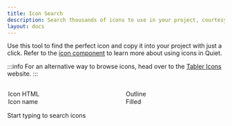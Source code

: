 ```yaml
---
title: Icon Search
description: Search thousands of icons to use in your project, courtesy of Tabler Icons.
layout: docs
---
```


Use this tool to find the perfect icon and copy it into your project with just a click. Refer to the [icon component](/docs/components/icon) to learn more about using icons in Quiet.

:::info
For an alternative way to browse icons, head over to the [Tabler Icons](https://tabler.io/icons) website.
:::


<div id="search-container">
  <quiet-text-field
    type="search"
    label="Search icons"
    with-clear
    placeholder="e.g. arrows, files, media, settings, tools, etc."
    id="icon-search"
    autofocus
  ></quiet-text-field>

  <quiet-select label="Copy" value="html" id="icon-copy">
    <option value="html">Icon HTML</option>
    <option value="name">Icon name</option>
  </quiet-select>

  <quiet-select label="Icon family" id="icon-family">
    <option value="outline">Outline</option>
    <option value="filled">Filled</option>
  </quiet-select>
</div>

<quiet-empty-state id="icon-initial">
  <p>Start typing to search <quiet-number id="icon-total" number="4000"></quiet-number> icons</p>
</quiet-empty-state>

<quiet-empty-state id="icon-empty" hidden>
  <img
    slot="illustration"
    src="/assets/images/whiskers/with-palette.svg"
    alt="Whiskers the mouse painting a picture"
    style="width: auto; max-height: 12rem;"
  >
  <p>No icons match your search</p>
</quiet-empty-state>

<div id="icon-results"></div>

<script type="module">
  import lunr from 'https://cdn.jsdelivr.net/npm/lunr/+esm';

  const searchField = document.getElementById('icon-search');
  const copySelect = document.getElementById('icon-copy');
  const familySelect = document.getElementById('icon-family');
  const initialState = document.getElementById('icon-initial');
  const emptyState = document.getElementById('icon-empty');
  const total = document.getElementById('icon-total');
  const results = document.getElementById('icon-results');

  // Restore saved preferences from localStorage
  function restorePreferences() {
    // Restore style preference
    const savedFamily = localStorage.getItem('iconFamily');
    if (savedFamily) {
      familySelect.value = savedFamily;
    }
    
    // Restore copy mode preference
    const savedCopyMode = localStorage.getItem('iconCopyMode');
    if (savedCopyMode) {
      copySelect.value = savedCopyMode;
    }
  }

  // Save preferences to localStorage
  function saveFamilyPreference() {
    localStorage.setItem('iconFamily', familySelect.value);
  }

  function saveCopyModePreference() {
    localStorage.setItem('iconCopyMode', copySelect.value);
  }

  // Debounce function
  function debounce(func, wait) {
    let timeout;
    return function() {
      const context = this;
      const args = arguments;
      clearTimeout(timeout);
      timeout = setTimeout(() => {
        func.apply(context, args);
      }, wait);
    };
  }

  // Fetch and parse the icons.json file using top-level await
  try {
    const response = await fetch('/dist/icons.json');
    const icons = await response.json();

    total.number = Object.keys(icons).length;

    // Store icons in a format that can be easily retrieved by ID
    const iconsById = {};

    // Build Lunr search index
    const searchIndex = lunr(function() {
      this.field('name', { boost: 20 }); // Boost the icon name by 20 as requested
      this.field('category');
      this.field('tags');

      // Add each icon to the index
      Object.values(icons).forEach((icon, idx) => {
        // Create a unique ID for each icon
        const id = `icon_${idx}`;

        // Store the original icon for retrieval
        iconsById[id] = icon;

        // Prepare the document for indexing
        const doc = {
          id: id,
          name: icon.name,
          category: icon.category || '',
          // Join tags array into a string for better indexing
          tags: (icon.tags && Array.isArray(icon.tags))
            ? icon.tags.filter(tag => typeof tag === 'string').join(' ')
            : ''
        };

        this.add(doc);
      });
    });

    // Update the copy behavior based on selected radio option
    const updateCopyData = (event) => {
      const copyItems = document.querySelectorAll('#icon-results quiet-copy');
      const copyMode = copySelect.value;
      
      copyItems.forEach(item => {
        if (copyMode === 'name') {
          item.data = item.getAttribute('data-name');
        } else {
          item.data = item.getAttribute('data-html');
        }
      });
      
      // Save the preference
      saveCopyModePreference();
    };

    // Search function
    const performSearch = debounce(() => {
      const query = searchField.value.replace(/[^a-zA-Z0-9 ]/g, ' ').trim();
      const selectedFamily = familySelect.value;
      let tooltipId = 0;

      // Handle initial state visibility
      if (query === '') {
        initialState.hidden = false;
        emptyState.hidden = true;
        results.innerHTML = '';
        return;
      } else {
        initialState.hidden = true;
      }

      try {
        // Use Lunr to search for matching icons
        let searchResults = [];

        if (query) {
          // First perform exact search
          const exactResults = searchIndex.search(query);
          
          // Then perform fuzzy search
          const fuzzySearch = query.split(' ').map(term => term.length > 2 ? `${term}~1` : term).join(' ');
          const fuzzyResults = searchIndex.search(fuzzySearch);
          
          // Track seen IDs to avoid duplicates
          const seenIds = new Set();
          
          // Add exact matches first
          exactResults.forEach(result => {
            searchResults.push(result);
            seenIds.add(result.ref);
          });
          
          // Then add fuzzy matches (if not already included)
          fuzzyResults.forEach(result => {
            if (!seenIds.has(result.ref)) {
              searchResults.push(result);
              seenIds.add(result.ref);
            }
          });
        }

        // Filter results by selected family
        let matches = searchResults
          .map(result => iconsById[result.ref])
          .filter(icon => icon.styles && icon.styles[selectedFamily]);

        // Update UI based on search results
        if (matches.length === 0) {
          emptyState.hidden = false;
          results.innerHTML = '';
        } else {
          emptyState.hidden = true;
          
          const copyMode = copySelect.value;
          
          // Create HTML for matched icons, including both data attributes
          const iconElements = matches.map(icon => {
            const htmlData = `&lt;quiet-icon name=&quot;${icon.name}&quot;${selectedFamily === 'outline' ? '' : ` family=&quot;${selectedFamily}&quot;`}&gt;&lt;/quiet-icon&gt;`;
            const nameData = icon.name;
            
            // Set the data attribute based on current copy mode
            const dataValue = copyMode === 'name' ? nameData : htmlData;
            
            return `
              <quiet-copy 
                data="${dataValue}" 
                data-html="${htmlData}" 
                data-name="${nameData}" 
                id="icon-search-result-${++tooltipId}">
                <button type="button">
                  <quiet-icon name="${icon.name}" family="${selectedFamily}"></quiet-icon>
                </button>
              </quiet-copy>
              <quiet-tooltip for="icon-search-result-${tooltipId}">
                ${icon.name}
              </quiet-tooltip>
            `;
          }).join('');

          results.innerHTML = iconElements;
        }
      } catch (lunrError) {
        // ignore errors as the user types
      }
    }, 300); // Debounce for 300ms

    // Restore preferences before attaching event handlers
    restorePreferences();

    // Attach event listeners
    searchField.addEventListener('input', performSearch);
    
    familySelect.addEventListener('input', () => {
      saveFamilyPreference();
      performSearch();
    });
    
    copySelect.addEventListener('input', updateCopyData);

    // Trigger initial search to show icons based on selected family
    performSearch();
  } catch (error) {
    console.error('Error loading icons:', error);
    results.innerHTML = '<p>Error loading icons. Please try again later.</p>';
  }
</script>

<style>
  #search-container {
    display: flex; 
    gap: 1rem;
  }

  #icon-copy,
  #icon-family {
    max-width: 160px;
  }

  #icon-initial {
    margin-block: 2rem;
  }

  #icon-empty {
    margin-block: 1rem;
  }

  #icon-results {
    display: grid;
    grid-template-columns: repeat(auto-fill, minmax(80px, 1fr));
    gap: 1.5rem;
    width: 100%;
    padding: 0;
    margin: 1.5rem 0;

    &:empty {
      display: none;
    }

    button {
      all: unset;
      display: block;
      box-sizing: border-box;
      width: 100%;
      cursor: copy;
      text-align: center;
      transition: 100ms translate ease;
      border: var(--quiet-border-style) var(--quiet-border-width) var(--quiet-neutral-stroke-softer);
      border-radius: var(--quiet-border-radius);
      background-color: var(--quiet-paper-color);
      box-shadow: var(--quiet-shadow-softer);
      padding: 1rem;

      &:active:not(:disabled) {
        translate: 0 var(--quiet-button-active-offset);
      }
    }

    quiet-icon {
      font-size: 2.5rem;
      color: var(--quiet-neutral-fill-loud);
      stroke-width: 1.25px;
    }
  }
  
  @media screen and (max-width: 1199px) {
    #search-container {
      display: grid;
      grid-template-columns: 1fr 1fr
      width: 100%;
    }

    #icon-search {
      grid-column: 1 / span 2;
    }

    #icon-copy {
      grid-column: 1;
    }

    #icon-family {
      grid-column: 2;

    }


    #icon-copy, 
    #icon-family {
      max-width: none;
    }

    #icon-results quiet-icon {
      font-size: 2rem;
    }
  } 
</style>
